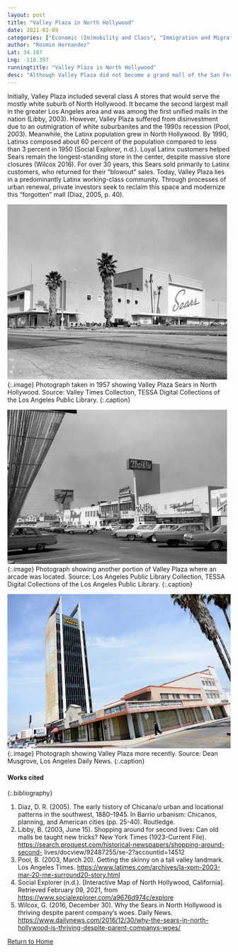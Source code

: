 ```yaml
---
layout: post
title: "Valley Plaza in North Hollywood"
date: 2021-02-09
categories: ["Economic (Im)mobility and Class", "Immigration and Migration"]
author: "Rosmin Hernandez"
Lat: 34.187
Lng: -118.397
runningtitle: "Valley Plaza in North Hollywood"
desc: "Although Valley Plaza did not become a grand mall of the San Fernando Valley, it served as a crucial space for a predominantly Latinx community."
---
```

Initially, Valley Plaza included several class A stores that would serve the mostly white suburb of North Hollywood. It became the second largest mall in the greater Los Angeles area and was among the first unified malls in the nation (Libby, 2003). However, Valley Plaza suffered from disinvestment due to an outmigration of white suburbanites and the 1990s recession (Pool, 2003). Meanwhile, the Latinx population grew in North Hollywood. By 1990, Latinxs composed about 60 percent of the population compared to less than 3 percent in 1950 (Social Explorer, n.d.). Loyal Latinx customers helped Sears remain the longest-standing store in the center, despite massive store closures (Wilcox 2016). For over 30 years, this Sears sold primarily to Latinx customers, who returned for their “blowout” sales. Today, Valley Plaza lies in a predominantly Latinx working-class community. Through processes of urban renewal, private investors seek to reclaim this space and modernize this “forgotten” mall (Diaz, 2005, p. 40).

![Valley Plaza Sears](images/ValleyPlaza_Pin1_Image1.jpg)
   {:.image} 
Photograph taken in 1957 showing Valley Plaza Sears in North Hollywood. Source: Valley Times Collection, TESSA Digital Collections of the Los Angeles Public Library.
   {:.caption} 

![Valley Plaza Arcade](images/ValleyPlaza_Pin1_Image2.jpg)
   {:.image} 
Photograph showing another portion of Valley Plaza where an arcade was located. Source: Los Angeles Public Library Collection, TESSA Digital Collections of the Los Angeles Public Library.
   {:.caption} 

![Valley Plaza Today](images/ValleyPlaza_Pin1_Image3.jpg)
   {:.image} 
Photograph showing Valley Plaza more recently. Source: Dean Musgrove, Los Angeles Daily News.
   {:.caption} 

#### Works cited
{:.bibliography} 
1. Diaz, D. R. (2005). The early history of Chicana/o urban and locational patterns in the 
southwest, 1880–1945. In Barrio urbanism: Chicanos, planning, and American cities (pp. 
25-40). Routledge.
2. Libby, B. (2003, June 15). Shopping around for second lives: Can old malls be taught new 
tricks? New York Times (1923-Current File).
https://search.proquest.com/historical-newspapers/shopping-around-second-
lives/docview/92487255/se-2?accountid=14512
3. Pool, B. (2003, March 20). Getting the skinny on a tall valley landmark. Los Angeles Times.
https://www.latimes.com/archives/la-xpm-2003-mar-20-me-surround20-story.html
4. Social Explorer (n.d.). [Interactive Map of North Hollywood, California]. Retrieved February 
09, 2021, from https://www.socialexplorer.com/a9676d974c/explore
5. Wilcox, G. (2016, December 30). Why the Sears in North Hollywood is thriving despite parent company’s woes. Daily News. https://www.dailynews.com/2016/12/30/why-the-sears-in-north-hollywood-is-thriving-despite-parent-companys-woes/

[Return to Home](https://uclachicanxstudies.github.io/BarrioSuburbanisms/)

















